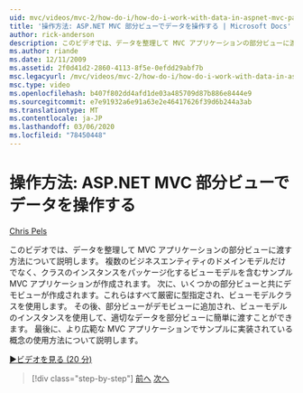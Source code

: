 ```yaml
---
uid: mvc/videos/mvc-2/how-do-i/how-do-i-work-with-data-in-aspnet-mvc-partial-views
title: '操作方法: ASP.NET MVC 部分ビューでデータを操作する | Microsoft Docs'
author: rick-anderson
description: このビデオでは、データを整理して MVC アプリケーションの部分ビューに渡す方法について説明します。 ドメインを含むサンプル MVC アプリケーションが作成されます...
ms.author: riande
ms.date: 12/11/2009
ms.assetid: 2f0d41d2-2860-4113-8f5e-0efdd29abf7b
msc.legacyurl: /mvc/videos/mvc-2/how-do-i/how-do-i-work-with-data-in-aspnet-mvc-partial-views
msc.type: video
ms.openlocfilehash: b407f802dd4afd1de03a485709d87b886e8444e9
ms.sourcegitcommit: e7e91932a6e91a63e2e46417626f39d6b244a3ab
ms.translationtype: MT
ms.contentlocale: ja-JP
ms.lasthandoff: 03/06/2020
ms.locfileid: "78450448"
---
```

# <a name="how-do-i-work-with-data-in-aspnet-mvc-partial-views"></a>操作方法: ASP.NET MVC 部分ビューでデータを操作する

[Chris Pels](https://twitter.com/chrispels)

このビデオでは、データを整理して MVC アプリケーションの部分ビューに渡す方法について説明します。 複数のビジネスエンティティのドメインモデルだけでなく、クラスのインスタンスをパッケージ化するビューモデルを含むサンプル MVC アプリケーションが作成されます。 次に、いくつかの部分ビューと共にデモビューが作成されます。これらはすべて厳密に型指定され、ビューモデルクラスを使用します。 その後、部分ビューがデモビューに追加され、ビューモデルのインスタンスを使用して、適切なデータを部分ビューに簡単に渡すことができます。 最後に、より広範な MVC アプリケーションでサンプルに実装されている概念の使用方法について説明します。

[&#9654;ビデオを見る (20 分)](https://channel9.msdn.com/Blogs/ASP-NET-Site-Videos/how-do-i-work-with-data-in-aspnet-mvc-partial-views)

> [!div class="step-by-step"]
> [前へ](how-do-i-return-json-formatted-data-for-an-ajax-call-in-an-aspnet-mvc-web-application.md)
> [次へ](how-do-i-implement-view-models-to-manage-data-for-aspnet-mvc-views.md)
